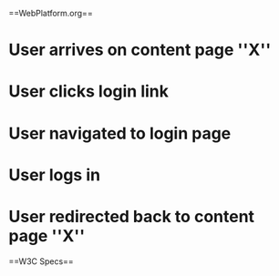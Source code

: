 ==WebPlatform.org==
# User arrives on content page ''X''
# User clicks login link
# User navigated to login page
# User logs in
# User redirected back to content page ''X''


==W3C Specs==